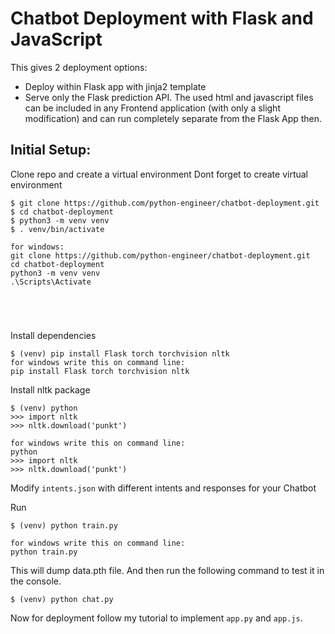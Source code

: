 # Chatbot Deployment with Flask and JavaScript

This gives 2 deployment options:
- Deploy within Flask app with jinja2 template
- Serve only the Flask prediction API. The used html and javascript files can be included in any Frontend application (with only a slight modification) and can run completely separate from the Flask App then.

## Initial Setup:


Clone repo and create a virtual environment
Dont forget to create virtual environment
```
$ git clone https://github.com/python-engineer/chatbot-deployment.git
$ cd chatbot-deployment
$ python3 -m venv venv
$ . venv/bin/activate

for windows:
git clone https://github.com/python-engineer/chatbot-deployment.git
cd chatbot-deployment
python3 -m venv venv
.\Scripts\Activate





```
Install dependencies
```
$ (venv) pip install Flask torch torchvision nltk
for windows write this on command line:
pip install Flask torch torchvision nltk
```
Install nltk package
```
$ (venv) python
>>> import nltk
>>> nltk.download('punkt')

for windows write this on command line:
python
>>> import nltk
>>> nltk.download('punkt')
```
Modify `intents.json` with different intents and responses for your Chatbot

Run
```
$ (venv) python train.py

for windows write this on command line:
python train.py
```
This will dump data.pth file. And then run
the following command to test it in the console.
```
$ (venv) python chat.py
```

Now for deployment follow my tutorial to implement `app.py` and `app.js`.

